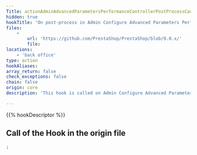 ```yaml
---
Title: actionAdminAdvancedParametersPerformanceControllerPostProcessCachingBefore
hidden: true
hookTitle: 'On post-process in Admin Configure Advanced Parameters Performance Controller'
files:
    -
        url: 'https://github.com/PrestaShop/PrestaShop/blob/9.0.x/'
        file: 
locations:
    - 'back office'
type: action
hookAliases: 
array_return: false
check_exceptions: false
chain: false
origin: core
description: 'This hook is called on Admin Configure Advanced Parameters Performance post-process before processing the Caching form'

---
```


{{% hookDescriptor %}}

## Call of the Hook in the origin file

```php
;
```
